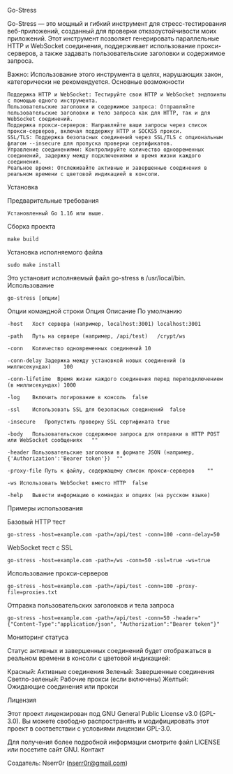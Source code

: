 Go-Stress

Go-Stress — это мощный и гибкий инструмент для стресс-тестирования веб-приложений, созданный для проверки отказоустойчивости моих приложений. Этот инструмент позволяет генерировать параллельные HTTP и WebSocket соединения, поддерживает использование прокси-серверов, а также задавать пользовательские заголовки и содержимое запроса.

Важно: Использование этого инструмента в целях, нарушающих закон, категорически не рекомендуется.
Основные возможности

    Поддержка HTTP и WebSocket: Тестируйте свои HTTP и WebSocket эндпоинты с помощью одного инструмента.
    Пользовательские заголовки и содержимое запроса: Отправляйте пользовательские заголовки и тело запроса как для HTTP, так и для WebSocket соединений.
    Поддержка прокси-серверов: Направляйте ваши запросы через список прокси-серверов, включая поддержку HTTP и SOCKS5 прокси.
    SSL/TLS: Поддержка безопасных соединений через SSL/TLS с опциональным флагом --insecure для пропуска проверки сертификатов.
    Управление соединениями: Контролируйте количество одновременных соединений, задержку между подключениями и время жизни каждого соединения.
    Реальное время: Отслеживайте активные и завершенные соединения в реальном времени с цветовой индикацией в консоли.

Установка

Предварительные требования

    Установленный Go 1.16 или выше.

Сборка проекта

    make build

Установка исполняемого файла

    sudo make install

Это установит исполняемый файл go-stress в /usr/local/bin.
Использование

    go-stress [опции]

Опции командной строки
Опция	Описание	По умолчанию
    
    -host	Хост сервера (например, localhost:3001)	localhost:3001
    
    -path	Путь на сервере (например, /api/test)	/crypt/ws
    
    -conn	Количество одновременных соединений	10
    
    -conn-delay	Задержка между установкой новых соединений (в миллисекундах)	100
    
    -conn-lifetime	Время жизни каждого соединения перед переподключением (в миллисекундах)	1000
    
    -log	Включить логирование в консоль	false
    
    -ssl	Использовать SSL для безопасных соединений	false
    
    -insecure	Пропустить проверку SSL сертификата	true
    
    -body	Пользовательское содержимое запроса для отправки в HTTP POST или WebSocket сообщениях	""
    
    -header	Пользовательские заголовки в формате JSON (например, {'Authorization':'Bearer token'})	""
    
    -proxy-file	Путь к файлу, содержащему список прокси-серверов	""
    
    -ws	Использовать WebSocket вместо HTTP	false
    
    -help	Вывести информацию о командах и опциях (на русском языке)	

Примеры использования

Базовый HTTP тест

    go-stress -host=example.com -path=/api/test -conn=100 -conn-delay=50

WebSocket тест с SSL

    go-stress -host=example.com -path=/ws -conn=50 -ssl=true -ws=true

Использование прокси-серверов

    go-stress -host=example.com -path=/api/test -conn=100 -proxy-file=proxies.txt

Отправка пользовательских заголовков и тела запроса

    go-stress -host=example.com -path=/api/test -conn=50 -header="{"Content-Type":"application/json", "Authorization":"Bearer token"}"

Мониторинг статуса

Статус активных и завершенных соединений будет отображаться в реальном времени в консоли с цветовой индикацией:

  Красный: Активные соединения
  Зеленый: Завершенные соединения
  Светло-зеленый: Рабочие прокси (если включены)
  Желтый: Ожидающие соединения или прокси

Лицензия

Этот проект лицензирован под GNU General Public License v3.0 (GPL-3.0). Вы можете свободно распространять и модифицировать этот проект в соответствии с условиями лицензии GPL-3.0.

Для получения более подробной информации смотрите файл LICENSE или посетите сайт GNU.
Контакт

Создатель: Nserr0r (nserr0r@gmail.com)
